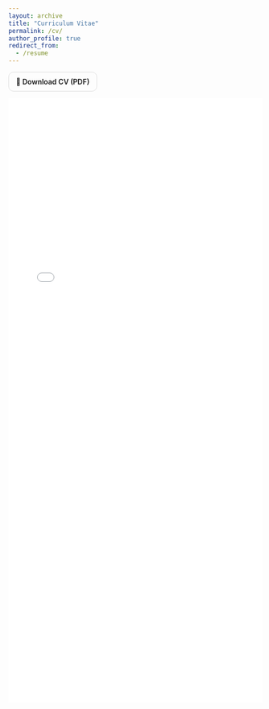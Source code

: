 ```yaml
---
layout: archive
title: "Curriculum Vitae"
permalink: /cv/
author_profile: true
redirect_from:
  - /resume
---
```


<a href="{{ '/files/kimtaehyeon_CV.pdf' | relative_url }}"
   class="cv-btn"
   download="TaehyeonKim_CV.pdf">
  📄 Download CV (PDF)
</a>

<style>
.cv-btn {
  display:inline-block; padding:10px 14px; border-radius:10px;
  border:1px solid #ddd; text-decoration:none; font-weight:600;
}
.cv-btn:hover { box-shadow:0 2px 10px rgba(0,0,0,.08); }
</style>
<embed src="/files/kimtaehyeon_CV.pdf" width="100%" height="1200px" type="application/pdf">
